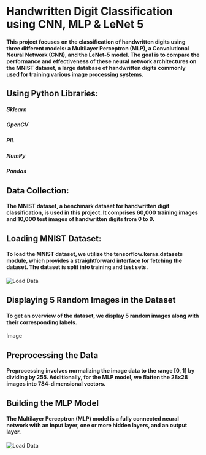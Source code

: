 # Handwritten Digit Classification using CNN, MLP & LeNet 5
#### This project focuses on the classification of handwritten digits using three different models: a Multilayer Perceptron (MLP), a Convolutional Neural Network (CNN), and the LeNet-5 model. The goal is to compare the performance and effectiveness of these neural network architectures on the MNIST dataset, a large database of handwritten digits commonly used for training various image processing systems.

## Using Python Libraries:
##### Sklearn
##### OpenCV
##### PIL
##### NumPy
##### Pandas

## Data Collection:

#### The MNIST dataset, a benchmark dataset for handwritten digit classification, is used in this project. It comprises 60,000 training images and 10,000 test images of handwritten digits from 0 to 9.

## Loading MNIST Dataset:

#### To load the MNIST dataset, we utilize the tensorflow.keras.datasets module, which provides a straightforward interface for fetching the dataset. The dataset is split into training and test sets.
![Load Data](https://github.com/batchusuryateja/Handwritten-Digit-Recognition-with-LeNet5-Model-in-Pytorch/raw/main/Images/Load%20Data.png)

## Displaying 5 Random Images in the Dataset
#### To get an overview of the dataset, we display 5 random images along with their corresponding labels.
Image

## Preprocessing the Data
#### Preprocessing involves normalizing the image data to the range [0, 1] by dividing by 255. Additionally, for the MLP model, we flatten the 28x28 images into 784-dimensional vectors.

## Building the MLP Model
#### The Multilayer Perceptron (MLP) model is a fully connected neural network with an input layer, one or more hidden layers, and an output layer.
![Load Data](https://www.researchgate.net/publication/265784353/figure/fig1/AS:669201052209156@1536561372912/Architecture-of-Multi-Layer-Perceptron-MLP.png)

